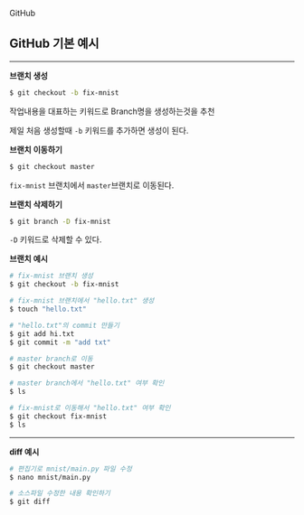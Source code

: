 GitHub

## GitHub 기본 예시



---







**브랜치 생성**

```bash
$ git checkout -b fix-mnist
```

작업내용을 대표하는 키워드로 Branch명을 생성하는것을 추천

제일 처음 생성할때 `-b` 키워드를 추가하면 생성이 된다.



**브랜치 이동하기**

```bash
$ git checkout master
```

`fix-mnist` 브랜치에서 `master`브랜치로 이동된다.



**브랜치 삭제하기**

```bash
$ git branch -D fix-mnist
```

`-D` 키워드로 삭제할 수 있다.



**브랜치 예시**

```bash
# fix-mnist 브랜치 생성
$ git checkout -b fix-mnist

# fix-mnist 브랜치에서 "hello.txt" 생성
$ touch "hello.txt"

# "hello.txt"의 commit 만들기
$ git add hi.txt
$ git commit -m "add txt"

# master branch로 이동
$ git checkout master

# master branch에서 "hello.txt" 여부 확인 
$ ls

# fix-mnist로 이동해서 "hello.txt" 여부 확인
$ git checkout fix-mnist
$ ls

```





---



**diff 예시**

```bash
# 편집기로 mnist/main.py 파일 수정
$ nano mnist/main.py

# 소스파일 수정한 내용 확인하기
$ git diff
```







 





